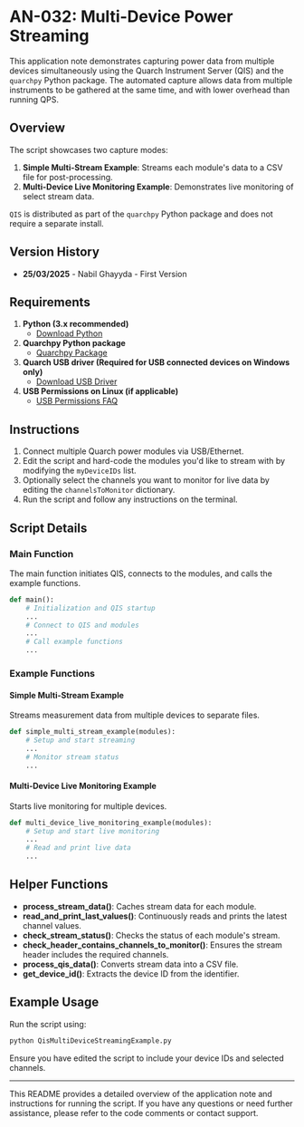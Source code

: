 # AN-032: Multi-Device Power Streaming

This application note demonstrates capturing power data from multiple devices simultaneously using the Quarch Instrument Server (QIS) and the `quarchpy` Python package. The automated capture allows data from multiple instruments to be gathered at the same time, and with lower overhead than running QPS.

## Overview

The script showcases two capture modes:
1. **Simple Multi-Stream Example**: Streams each module's data to a CSV file for post-processing.
2. **Multi-Device Live Monitoring Example**: Demonstrates live monitoring of select stream data.

`QIS` is distributed as part of the `quarchpy` Python package and does not require a separate install.

## Version History

- **25/03/2025** - Nabil Ghayyda - First Version

## Requirements

1. **Python (3.x recommended)**
   - [Download Python](https://www.python.org/downloads/)
2. **Quarchpy Python package**
   - [Quarchpy Package](https://quarch.com/products/quarchpy-python-package/)
3. **Quarch USB driver (Required for USB connected devices on Windows only)**
   - [Download USB Driver](https://quarch.com/downloads/driver/)
4. **USB Permissions on Linux (if applicable)**
   - [USB Permissions FAQ](https://quarch.com/support/faqs/usb/)

## Instructions

1. Connect multiple Quarch power modules via USB/Ethernet.
2. Edit the script and hard-code the modules you'd like to stream with by modifying the `myDeviceIDs` list.
3. Optionally select the channels you want to monitor for live data by editing the `channelsToMonitor` dictionary.
4. Run the script and follow any instructions on the terminal.

## Script Details

### Main Function

The main function initiates QIS, connects to the modules, and calls the example functions.

```python
def main():
    # Initialization and QIS startup
    ...
    # Connect to QIS and modules
    ...
    # Call example functions
    ...
```

### Example Functions

#### Simple Multi-Stream Example

Streams measurement data from multiple devices to separate files.

```python
def simple_multi_stream_example(modules):
    # Setup and start streaming
    ...
    # Monitor stream status
    ...
```

#### Multi-Device Live Monitoring Example

Starts live monitoring for multiple devices.

```python
def multi_device_live_monitoring_example(modules):
    # Setup and start live monitoring
    ...
    # Read and print live data
    ...
```

## Helper Functions

- **process_stream_data()**: Caches stream data for each module.
- **read_and_print_last_values()**: Continuously reads and prints the latest channel values.
- **check_stream_status()**: Checks the status of each module's stream.
- **check_header_contains_channels_to_monitor()**: Ensures the stream header includes the required channels.
- **process_qis_data()**: Converts stream data into a CSV file.
- **get_device_id()**: Extracts the device ID from the identifier.

## Example Usage

Run the script using:

```bash
python QisMultiDeviceStreamingExample.py
```

Ensure you have edited the script to include your device IDs and selected channels.

---

This README provides a detailed overview of the application note and instructions for running the script. If you have any questions or need further assistance, please refer to the code comments or contact support.
